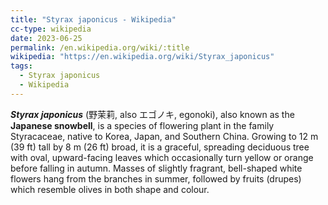 ```yaml
---
title: "Styrax japonicus - Wikipedia"
cc-type: wikipedia
date: 2023-06-25
permalink: /en.wikipedia.org/wiki/:title
wikipedia: "https://en.wikipedia.org/wiki/Styrax_japonicus"
tags:
  - Styrax japonicus
  - Wikipedia
---
```

***Styrax japonicus*** (野茉莉, also エゴノキ, egonoki), also known as the **Japanese snowbell**, is a species of flowering plant in the family Styracaceae, native to Korea, Japan, and Southern China. Growing to 12 m (39 ft) tall by 8 m (26 ft) broad, it is a graceful, spreading deciduous tree with oval, upward-facing leaves which occasionally turn yellow or orange before falling in autumn. Masses of slightly fragrant, bell-shaped white flowers hang from the branches in summer, followed by fruits (drupes) which resemble olives in both shape and colour.
